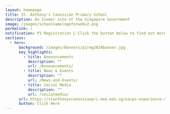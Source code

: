 ```yaml
---
layout: homepage
title: St. Anthony's Canossian Primary School
description: An Isomer site of the Singapore Government
image: /images/schoolnamelogoforwebv2.png
permalink: /
notification: P1 Registration 📝 Click the button below to find out more!
sections:
  - hero:
      background: /images/Banners/p1reg2024banner.jpg
      key_highlights:
        - title: Announcements
          description: ""
          url: /Announcements/
        - title: News & Events
          description: ""
          url: /News-and-Events/
        - title: Social Media
          description: ""
          url: /socialmedia/
      url: https://stanthonyscanossianpri.moe.edu.sg/sacps-experience-open-house-2024/
      button: Click Here
---
```

